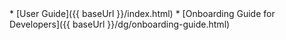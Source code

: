 <navigation>
* [User Guide]({{ baseUrl }}/index.html)
* [Onboarding Guide for Developers]({{ baseUrl }}/dg/onboarding-guide.html)
</navigation>